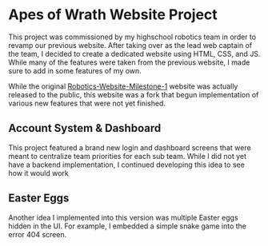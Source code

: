 # Apes of Wrath Website Project

This project was commissioned by my highschool robotics team in order to revamp our previous website. After taking over as the lead web captain of the team, I decided to create a dedicated website using HTML, CSS, and JS. While many of the features were taken from the previous website, I made sure to add in some features of my own.

While the original [Robotics-Website-Milestone-1](https://github.com/CKhamis/Robotics-Website-Milestone-1) website was actually released to the public, this website was a fork that begun implementation of various new features that were not yet finished.
## Account System & Dashboard
This project featured a brand new login and dashboard screens that were meant to centralize team priorities for each sub team. While I did not yet have a backend implementation, I continued developing this idea to see how it would work

## Easter Eggs
Another idea I implemented into this version was multiple Easter eggs hidden in the UI. For example, I embedded a simple snake game into the error 404 screen.
